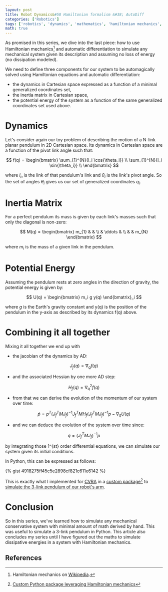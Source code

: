 ```yaml
---
layout: post
title: Robot Dynamics&#58 Hamiltonian formalism &#38; AutoDiff
categories: ['Robotics']
tags: ['robotics', 'dynamics', 'mathematics', 'hamiltonian mechanics', 'automatic differentiation', 'AutoDiff']
math: true
---
```


As promised in this series, we dive into the last piece: how to use Hamiltonian mechanics[^1] and automatic differentiation to simulate any mechanical system given its description and assuming no loss of energy (no dissipation modeled).

We need to define three components for our system to be automagically solved using Hamiltonian equations and automatic differentiation:
- the dynamics in Cartesian space expressed as a function of a minimal generalized coordinates set,
- the inertia matrix in Cartesian space,
- the potential energy of the system as a function of the same generalized coordinates set used above.

# Dynamics

Let's consider again our toy problem of describing the motion of a N-link planar pendulum in 2D Cartesian space.
Its dynamics in Cartesian space are a function of the pivot link angle such that:

$$
f(q) =
\begin{bmatrix}
\sum_{1}^{N}{l_i \cos{\theta_i}} \\
\sum_{1}^{N}{l_i \sin{\theta_i}} \\
\end{bmatrix}
$$

where $l_n$ is the link of that pendulum's link and $\theta_i$ is the link's pivot angle.
So the set of angles $\theta_i$ gives us our set of generalized coordinates $q_i$.

# Inertia Matrix

For a perfect pendulum its mass is given by each link's masses such that only the diagonal is non-zero:

$$
M(q) =
\begin{bmatrix}
    m_{1} & & \\
    & \ddots & \\
    & & m_{N}
\end{bmatrix}
$$

where $m_i$ is the mass of a given link in the pendulum.

# Potential Energy

Assuming the pendulum rests at zero angles in the direction of gravity, the potential energy is given by:

$$
U(q) =
\begin{bmatrix}
    m_i g y(q)
\end{bmatrix}_i
$$

where $g$ is the Earth's gravity constant and y(q) is the position of the pendulum in the y-axis as described by its dynamics f(q) above.

# Combining it all together

Mixing it all together we end up with

- the jacobian of the dynamics by AD:

$$
J_f(q) =
\nabla_{q}{f(q)}
$$

- and the associated Hessian by one more AD step:

$$
H_f(q) =
\nabla^2_{q}{f(q)}
$$

- from that we can derive the evolution of the momentum of our system over time:

$$
\dot{p} = p^T (J_f^T M J_f)^{-1} J_f^T M H_f (J_f^T M J_f)^{-1} p - \nabla_{q}{U(q)}
$$

- and we can deduce the evolution of the system over time since:

$$
\dot{q} = (J_f^T M J_f)^{-1} p
$$

by integrating those 1^{st} order differential equations, we can simulate our system given its initial conditions.

In Python, this can be expressed as follows:

{% gist 4918275ff45c5e2898cf821c611e6142 %}

This is exactly what I implemented for [CVRA](https://www.cvra.ch/) in a [custom package](https://github.com/cvra/robot-software/blob/master/eurobot/arm-simulator/arm_simulator/hamilton.py)[^2] to [simulate the 3-link pendulum of our robot's arm](https://github.com/cvra/robot-software/blob/master/eurobot/arm-simulator/examples/pendulum-triple.ipynb).

# Conclusion

So in this series, we've learned how to simulate any mechanical conservative system with minimal amount of math derived by hand.
This was useful to simulate a 3-link pendulum in Python.
This article also concludes my series until I have figured out the maths to simulate dissipative energies in a system with Hamiltonian mechanics.

## References

[^1]: Hamiltonian mechanics on [Wikipedia](https://en.wikipedia.org/wiki/Hamiltonian_mechanics).
[^2]: [Custom Python package leveraging Hamiltonian mechanics](https://github.com/cvra/robot-software/blob/master/eurobot/arm-simulator/arm_simulator/hamilton.py)
